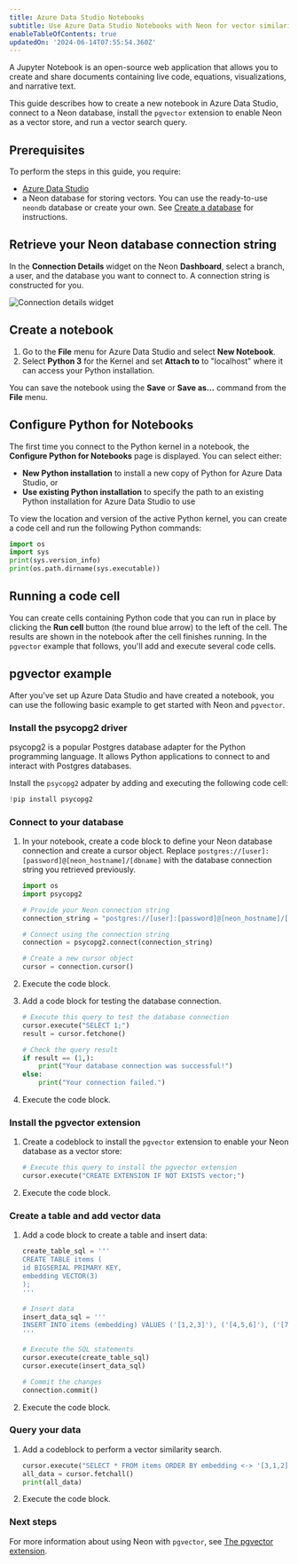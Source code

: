 ```yaml
---
title: Azure Data Studio Notebooks
subtitle: Use Azure Data Studio Notebooks with Neon for vector similarity search
enableTableOfContents: true
updatedOn: '2024-06-14T07:55:54.360Z'
---
```


A Jupyter Notebook is an open-source web application that allows you to create and share documents containing live code, equations, visualizations, and narrative text.

This guide describes how to create a new notebook in Azure Data Studio, connect to a Neon database, install the `pgvector` extension to enable Neon as a vector store, and run a vector search query.

## Prerequisites

To perform the steps in this guide, you require:

- [Azure Data Studio](https://learn.microsoft.com/en-us/azure-data-studio/download-azure-data-studio?tabs=win-install%2Cwin-user-install%2Credhat-install%2Cwindows-uninstall%2Credhat-uninstall)
- a Neon database for storing vectors. You can use the ready-to-use `neondb` database or create your own. See [Create a database](/docs/manage/databases#create-a-database) for instructions.

## Retrieve your Neon database connection string

In the **Connection Details** widget on the Neon **Dashboard**, select a branch, a user, and the database you want to connect to. A connection string is constructed for you.

![Connection details widget](/docs/connect/connection_details.png)

## Create a notebook

1. Go to the **File** menu for Azure Data Studio and select **New Notebook**.
2. Select **Python 3** for the Kernel and set **Attach to** to "localhost" where it can access your Python installation.

You can save the notebook using the **Save** or **Save as...** command from the **File** menu.

## Configure Python for Notebooks

The first time you connect to the Python kernel in a notebook, the **Configure Python for Notebooks** page is displayed. You can select either:

- **New Python installation** to install a new copy of Python for Azure Data Studio, or
- **Use existing Python installation** to specify the path to an existing Python installation for Azure Data Studio to use

To view the location and version of the active Python kernel, you can create a code cell and run the following Python commands:

```python
import os
import sys
print(sys.version_info)
print(os.path.dirname(sys.executable))
```

## Running a code cell

You can create cells containing Python code that you can run in place by clicking the **Run cell** button (the round blue arrow) to the left of the cell. The results are shown in the notebook after the cell finishes running. In the `pgvector` example that follows, you'll add and execute several code cells.

## pgvector example

After you've set up Azure Data Studio and have created a notebook, you can use the following basic example to get started with Neon and `pgvector`.

### Install the psycopg2 driver

psycopg2 is a popular Postgres database adapter for the Python programming language. It allows Python applications to connect to and interact with Postgres databases.

Install the `psycopg2` adpater by adding and executing the following code cell: 

```python
!pip install psycopg2
```

### Connect to your database

1. In your notebook, create a code block to define your Neon database connection and create a cursor object. Replace `postgres://[user]:[password]@[neon_hostname]/[dbname]` with the database connection string you retrieved previously.

   ```python shouldWrap
   import os
   import psycopg2

   # Provide your Neon connection string
   connection_string = "postgres://[user]:[password]@[neon_hostname]/[dbname]"

   # Connect using the connection string
   connection = psycopg2.connect(connection_string)

   # Create a new cursor object
   cursor = connection.cursor()
   ```

2. Execute the code block.

3. Add a code block for testing the database connection.

   ```python
   # Execute this query to test the database connection
   cursor.execute("SELECT 1;")
   result = cursor.fetchone()

   # Check the query result
   if result == (1,):
       print("Your database connection was successful!")
   else:
       print("Your connection failed.")
   ```

4. Execute the code block.

### Install the pgvector extension

1. Create a codeblock to install the `pgvector` extension to enable your Neon database as a vector store:

   ```python
   # Execute this query to install the pgvector extension
   cursor.execute("CREATE EXTENSION IF NOT EXISTS vector;")
   ```

2. Execute the code block.

### Create a table and add vector data

1. Add a code block to create a table and insert data:

   ```python shouldWrap
   create_table_sql = '''
   CREATE TABLE items (
   id BIGSERIAL PRIMARY KEY,
   embedding VECTOR(3)
   );
   '''

   # Insert data
   insert_data_sql = '''
   INSERT INTO items (embedding) VALUES ('[1,2,3]'), ('[4,5,6]'), ('[7,8,9]');
   '''

   # Execute the SQL statements
   cursor.execute(create_table_sql)
   cursor.execute(insert_data_sql)

   # Commit the changes
   connection.commit()
   ```

2. Execute the code block.

### Query your data

1. Add a codeblock to perform a vector similarity search.

   ```python shouldWrap
   cursor.execute("SELECT * FROM items ORDER BY embedding <-> '[3,1,2]' LIMIT 3;")
   all_data = cursor.fetchall()
   print(all_data)
   ```

2. Execute the code block.

### Next steps

For more information about using Neon with `pgvector`, see [The pgvector extension](/docs/extensions/pgvector).

<NeedHelp/>
